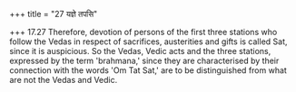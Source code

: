 +++
title = "27 यज्ञे तपसि"

+++
17.27 Therefore, devotion of persons of the first three stations who
follow the Vedas in respect of sacrifices, austerities and gifts is
called Sat, since it is auspicious. So the Vedas, Vedic acts and the
three stations, expressed by the term 'brahmana,' since they are
characterised by their connection with the words 'Om Tat Sat,' are to be
distinguished from what are not the Vedas and Vedic.
